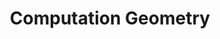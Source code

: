 ---
title: Computation Geometry
commentable: true
Edit: 2023-12-25
mathjax: true
mermaid: true
tags: numerical-analysis nku-sms
categories: High-Performance-Computing Geometry
description: Sharing of learning materials (homework and exams) about **Computation Geometry** course given by [Pr.Xue](http://222.30.48.141/~yhxue/index.html) sms, Nankai University, in 2023 Spring semester.
---